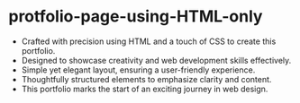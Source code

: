 # protfolio-page-using-HTML-only
- Crafted with precision using HTML and a touch of CSS to create this portfolio.
- Designed to showcase creativity and web development skills effectively.
- Simple yet elegant layout, ensuring a user-friendly experience.
- Thoughtfully structured elements to emphasize clarity and content.
- This portfolio marks the start of an exciting journey in web design.
